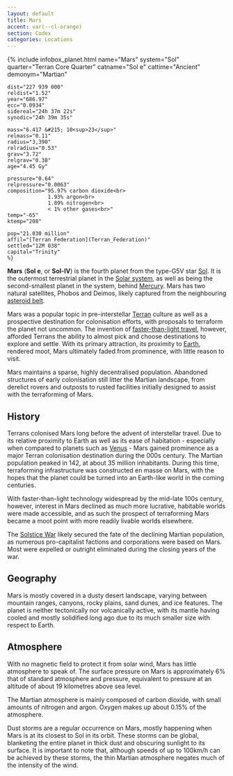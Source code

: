 ```yaml
---
layout: default
title: Mars
accent: var(--cl-orange)
section: Codex
categories: Locations
---
```

{% include infobox_planet.html
    name="Mars"
    system="Sol" 
    quarter="Terran Core Quarter"
    catname="Sol e"
    cattime="Ancient"
    demonym="Martian"

    dist="227 939 000" 
    reldist="1.52"
    year="686.97"
    ecc="0.0934"
    sidereal="24h 37m 22s"
    synodic="24h 39m 35s"

    mass="6.417 &#215; 10<sup>23</sup>"
    relmass="0.11" 
    radius="3,390" 
    relradius="0.53"
    grav="3.72"
    relgrav="0.38"
    age="4.45 Gy"

    pressure="0.64"
    relpressure="0.0063"
    composition="95.97% carbon dioxide<br>
                 1.93% argon<br>
                 1.89% nitrogen<br>
                 < 1% other gases<br>"
    temp="-65"
    ktemp="208"

    pop="21.030 million"
    affil="[Terran Federation](Terran_Federation)"
    settled="12M 038"
    capital="Trinity"
    %}

**Mars** (**Sol e**, or **Sol-IV**) is the fourth planet from the type-G5V star [Sol](Sol).
It is the outermost terrestrial planet in the [Solar system](Solar_system), as well as being
the second-smallest planet in the system, behind [Mercury](Mercury). Mars has two natural
satellites, Phobos and Deimos, likely captured from the neighbouring [asteroid belt](Solar_asteroid_belt).

Mars was a popular topic in pre-interstellar [Terran](Terran_Federation) culture as well as a
prospective destination for colonisation efforts, with proposals to terraform the planet not uncommon.
The invention of [faster-than-light travel](Faster-than-light_travel), however, afforded Terrans
the ability to almost pick and choose destinations to explore and settle. With its primary attraction,
its proximity to [Earth](Earth), rendered moot, Mars ultimately faded from prominence, with little
reason to visit.

Mars maintains a sparse, highly decentralised population. Abandoned structures of early colonisation
still litter the Martian landscape, from derelict rovers and outposts to rusted facilities initially
designed to assist with the terraforming of Mars.

## History
Terrans colonised Mars long before the advent of interstellar travel. Due to its relative proximity
to Earth as well as its ease of habitation - especially when compared to planets such as [Venus](Venus) - 
Mars gained prominence as a major Terran colonisation destination during the 000s century. The Martian
population peaked in 142, at about 35 million inhabitants. During this time, terraforming infrastructure
was constructed en masse on Mars, with the hopes that the planet could be turned into an Earth-like
world in the coming centuries.

With faster-than-light technology widespread by the mid-late 100s century, however, interest in Mars
declined as much more lucrative, habitable worlds were made accessible, and as such the prospect
of terraforming Mars became a moot point with more readily livable worlds elsewhere.

The [Solstice War](Solstice_War) likely secured the fate of the declining Martian population, as
numerous pro-capitalist factions and corporations were based on Mars. Most were expelled or outright
eliminated during the closing years of the war.

## Geography
Mars is mostly covered in a dusty desert landscape, varying between mountain ranges, canyons, rocky
plains, sand dunes, and ice features. The planet is neither tectonically nor volcanically active,
with its mantle having cooled and mostly solidified long ago due to its much smaller size with
respect to Earth.

## Atmosphere
With no magnetic field to protect it from solar wind, Mars has little atmosphere to speak of. The
surface pressure on Mars is approximately 6% that of standard atmosphere and pressure, equivalent to
pressure at an altitude of about 19 kilometres above sea level.

The Martian atmosphere is mainly composed of carbon dioxide, with small amounts of nitrogen and
argon. Oxygen makes up about 0.15% of the atmosphere.

Dust storms are a regular occurrence on Mars, mostly happening when Mars is at its closest to Sol
in its orbit. These storms can be global, blanketing the entire planet in thick dust and obscuring
sunlight to its surface. It is important to note that, although speeds of up to 100km/h can be
achieved by these storms, the thin Martian atmosphere negates much of the intensity of the wind. 
